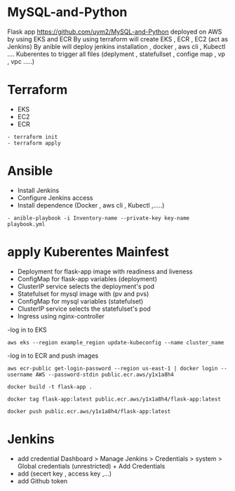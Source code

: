 # MySQL-and-Python
 Flask app https://github.com/uym2/MySQL-and-Python deployed on AWS by using EKS and ECR 
 By using terraform will create EKS , ECR , EC2 (act as Jenkins)
 By anible will deploy jenkins installation , docker , aws cli , Kubectl ....
 Kuberentes to trigger all files (deplyment , statefullset , confige map , vp , vpc .....)
 # Terraform
 - EKS 
 - EC2
 - ECR
```
- terraform init
- terraform apply
```
 # Ansible
 - Install Jenkins
 - Configure Jenkins access
 - Install dependence (Docker , aws cli , Kubectl ,.....)
 ```
- anible-playbook -i Inventory-name --private-key key-name playbook.yml

```
# apply Kuberentes Mainfest


 - Deployment for flask-app image with readiness and liveness
 - ConfigMap for flask-app variables (deployment)
 - ClusterIP service selects the deployment's pod
 - Statefulset for mysql image with (pv and pvs)
 - ConfigMap for mysql variables (statefulset)
 - ClusterIP service selects the statefulset's pod
 - Ingress using nginx-controller
 
 -log in to EKS
 ```
aws eks --region example_region update-kubeconfig --name cluster_name

```
-log in to ECR and push images
 ```
 aws ecr-public get-login-password --region us-east-1 | docker login --username AWS --password-stdin public.ecr.aws/y1x1a8h4

```
 ```
docker build -t flask-app .

```

 ```
docker tag flask-app:latest public.ecr.aws/y1x1a8h4/flask-app:latest

```
 ```
docker push public.ecr.aws/y1x1a8h4/flask-app:latest

```


 
 # Jenkins 
 - add credential Dashboard > Manage Jenkins > Credentials > system > Global credentials (unrestricted) + Add Credentials 
 -  add (secert key , access key ,...)
 - add Github token 
 
 
